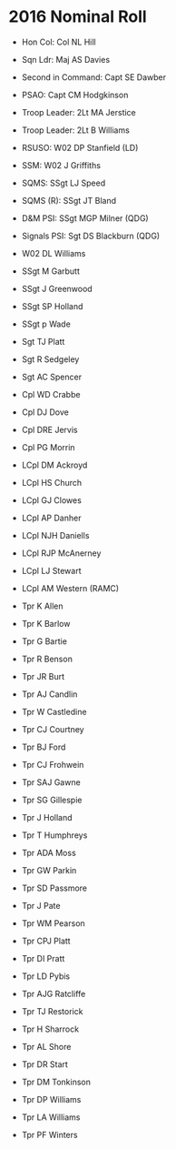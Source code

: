 # 2016 Nominal Roll

* Hon Col: Col NL Hill
* Sqn Ldr: Maj AS Davies
* Second in Command: Capt SE Dawber
* PSAO: Capt CM Hodgkinson
* Troop Leader: 2Lt MA Jerstice
* Troop Leader: 2Lt B Williams
* RSUSO: W02 DP Stanfield (LD)
* SSM: W02 J Griffiths
* SQMS: SSgt LJ Speed
* SQMS (R): SSgt JT Bland
* D&M PSI: SSgt MGP Milner (QDG)
* Signals PSI: Sgt DS Blackburn (QDG)

* W02 DL Williams
* SSgt M Garbutt
* SSgt J Greenwood
* SSgt SP Holland
* SSgt p Wade
* Sgt TJ Platt
* Sgt R Sedgeley
* Sgt AC Spencer
* Cpl WD Crabbe
* Cpl DJ Dove
* Cpl DRE Jervis
* Cpl PG Morrin
* LCpl DM Ackroyd
* LCpl HS Church
* LCpl GJ Clowes
* LCpl AP Danher
* LCpl NJH Daniells
* LCpl RJP McAnerney
* LCpl LJ Stewart
* LCpl AM Western (RAMC)
* Tpr K Allen
* Tpr K Barlow
* Tpr G Bartie
* Tpr R Benson
* Tpr JR Burt
* Tpr AJ Candlin
* Tpr W Castledine
* Tpr CJ Courtney
* Tpr BJ Ford
* Tpr CJ Frohwein
* Tpr SAJ Gawne
* Tpr SG Gillespie
* Tpr J Holland
* Tpr T Humphreys
* Tpr ADA Moss
* Tpr GW Parkin
* Tpr SD Passmore
* Tpr J Pate
* Tpr WM Pearson
* Tpr CPJ Platt
* Tpr DI Pratt
* Tpr LD Pybis
* Tpr AJG Ratcliffe
* Tpr TJ Restorick
* Tpr H Sharrock
* Tpr AL Shore
* Tpr DR Start
* Tpr DM Tonkinson
* Tpr DP Williams
* Tpr LA Williams
* Tpr PF Winters

